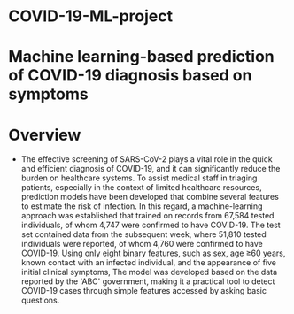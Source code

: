 # COVID-19-ML-project
# Machine learning-based prediction of COVID-19 diagnosis based on symptoms
# Overview
- The effective screening of SARS-CoV-2 plays a vital role in the quick and efficient diagnosis of COVID-19, and it can significantly reduce the burden on healthcare systems. To assist medical staff in triaging patients, especially in the context of limited healthcare resources, prediction models have been developed that combine several features to estimate the risk of infection. In this regard, a machine-learning approach was established that trained on records from 67,584 tested individuals, of whom 4,747 were confirmed to have COVID-19. The test set contained data from the subsequent week, where 51,810 tested individuals were reported, of whom 4,760 were confirmed to have COVID-19. Using only eight binary features, such as sex, age ≥60 years, known contact with an infected individual, and the appearance of five initial clinical symptoms, The model was developed based on the data reported by the 'ABC' government, making it a practical tool to detect COVID-19 cases through simple features accessed by asking basic questions.
